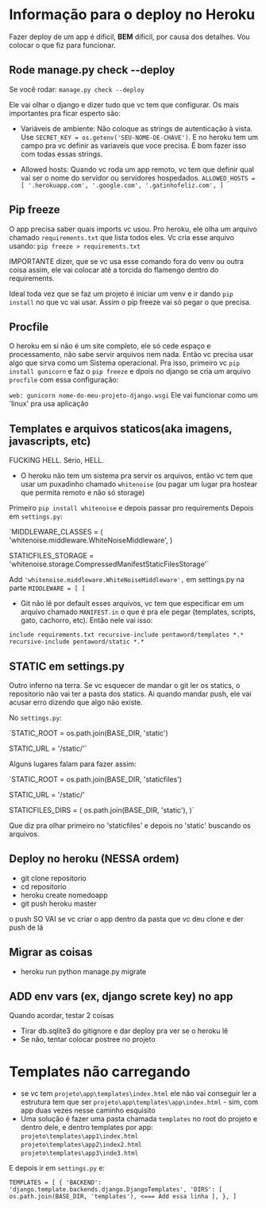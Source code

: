 # Informação para o deploy no Heroku

Fazer deploy de um app é dificil, **BEM** dificil, por causa dos detalhes.
Vou colocar o que fiz para funcionar.

## Rode manage.py check --deploy
Se você rodar:
`manage.py check --deploy`

Ele vai olhar o django e dizer tudo que vc tem que configurar. 
Os mais importantes pra ficar esperto são:

- Variáveis de ambiente: Não coloque as strings de autenticação à vista. Use
`SECRET_KEY = os.getenv('SEU-NOME-DE-CHAVE')`. E no heroku tem um campo pra vc
definir as variaveis que voce precisa. É bom fazer isso com todas essas strings.

- Allowed hosts: Quando vc roda um app remoto, vc tem que definir qual vai ser o nome
do servidor ou servidores hospedados.
`ALLOWED_HOSTS = [
    '.herokuapp.com',
    '.google.com',
    '.gatinhofeliz.com',
]`

## Pip freeze
O app precisa saber quais imports vc usou. Pro heroku, ele olha um arquivo chamado
`requirements.txt` que lista todos eles. Vc cria esse arquivo usando:
`pip freeze > requirements.txt`

IMPORTANTE dizer, que se vc usa esse comando fora do venv ou outra coisa assim, ele vai colocar
até a torcida do flamengo dentro do requirements.

Ideal toda vez que se faz um projeto é iniciar um venv e ir dando `pip install` no que vc vai usar. Assim
o pip freeze vai só pegar o que precisa.

## Procfile
O heroku em si não é um site completo, ele só cede espaço e processamento, não sabe servir arquivos nem nada. Então vc precisa usar algo
que sirva como um Sistema operacional. Pra isso, primeiro vc `pip install gunicorn` e faz o `pip freeze` e dpois no django se cria um arquivo `procfile` com essa configuração:

`web: gunicorn nome-do-meu-projeto-django.wsgi`
Ele vai funcionar como um 'linux' pra usa aplicação

## Templates e arquivos staticos(aka imagens, javascripts, etc)
FUCKING HELL. Sério, HELL.

- O heroku não tem um sistema pra servir os arquivos, então vc tem que usar um puxadinho chamado `whitenoise` (ou pagar um lugar pra hostear que permita remoto e não só storage)

Primeiro `pip install whitenoise` e depois passar pro requirements
Depois em `settings.py`:

`MIDDLEWARE_CLASSES = (
    'whitenoise.middleware.WhiteNoiseMiddleware',
)

STATICFILES_STORAGE = 'whitenoise.storage.CompressedManifestStaticFilesStorage'`

Add `'whitenoise.middleware.WhiteNoiseMiddleware',` em settings.py na parte `MIDDLEWARE = [ ]`

- Git não lê por default esses arquivos, vc tem que especificar em um arquivo chamado `MANIFEST.in` o que
é pra ele pegar (templates, scripts, gato, cachorro, etc). Então nele vai isso:

`include requirements.txt
recursive-include pentaword/templates *.*
recursive-include pentaword/static *.*`

## STATIC em settings.py
Outro inferno na terra. Se vc esquecer de mandar o git ler os statics, o repositorio não vai ter a pasta dos
statics. Ai quando mandar push, ele vai acusar erro dizendo que algo não existe.

No `settings.py`:

`STATIC_ROOT = os.path.join(BASE_DIR, 'static')

STATIC_URL = '/static/'`

Alguns lugares falam para fazer assim:

`STATIC_ROOT = os.path.join(BASE_DIR, 'staticfiles')

STATIC_URL = '/static/'

STATICFILES_DIRS = (
    os.path.join(BASE_DIR, 'static'),
)`

Que diz pra olhar primeiro no 'staticfiles' e depois no 'static' buscando os arquivos.

## Deploy no heroku (NESSA ordem)
- git clone repositorio
- cd repositorio
- heroku create nomedoapp
- git push heroku master

o push SO VAI se vc criar o app dentro da pasta que vc deu clone e der push de lá

## Migrar as coisas
- heroku run python manage.py migrate

## ADD env vars (ex, django screte key) no app


Quando acordar, testar 2 coisas
- Tirar db.sqlite3 do gitignore e dar deploy pra ver se o heroku lê
- Se não, tentar colocar postree no projeto

# Templates não carregando

- se vc tem
`projeto\app\templates\index.html` ele não vai conseguir ler
a estrutura tem que ser `projeto\app\templates\app\index.html` - sim, com app duas vezes nesse caminho esquisito
- Uma solução é fazer uma pasta chamada `templates` no root do projeto e dentro dele, e dentro templates por app:
`projeto\templates\app1\index.html`
`projeto\templates\app2\index2.html`
`projeto\templates\app3\inde3.html`

E depois ir em `settings.py` e:

`TEMPLATES = [
    {
        'BACKEND': 'django.template.backends.django.DjangoTemplates',
        'DIRS': [
            os.path.join(BASE_DIR, 'templates'), <=== Add essa linha
        ],
    },
]`






